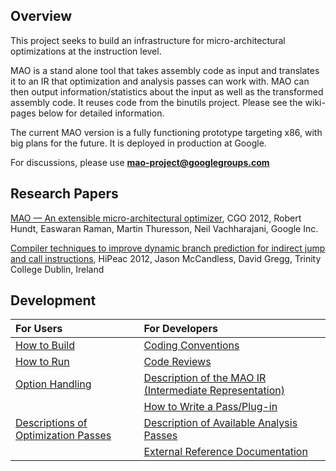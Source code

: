 ## Overview ##
This project seeks to build an infrastructure for micro-architectural optimizations at the instruction level.

MAO is a stand alone tool that takes assembly code as input and translates it to an IR that optimization and analysis passes can work with. MAO can then output information/statistics about the input as well as the transformed assembly code. It reuses code from the binutils project. Please see the wiki-pages below for detailed information.

The current MAO version is a fully functioning prototype targeting x86, with big plans for the future. It is deployed in production at Google.

For discussions, please use **mao-project@googlegroups.com**

## Research Papers ##

[MAO — An extensible micro-architectural optimizer](http://ieeexplore.ieee.org/xpls/abs_all.jsp?arnumber=5764669&tag=1), CGO 2012, Robert Hundt,  Easwaran Raman, Martin Thuresson, Neil Vachharajani, Google Inc.

[Compiler techniques to improve dynamic branch prediction for indirect jump and call instructions](http://dl.acm.org/citation.cfm?id=2086703&preflayout=tabs), HiPeac 2012, Jason McCandless, David Gregg, Trinity College Dublin, Ireland

## Development ##
| For Users | For Developers |
|:----------|:---------------|
| [How to Build](BuildMao.md)                                | [Coding Conventions](CodingConventions.md)    |
| [How to Run](RunMao.md)                                    | [Code Reviews](CodeReviews.md)                |
| [Option Handling](OptionHandling.md)  | [Description of the MAO IR (Intermediate Representation)](IR.md) |
|                        | [How to Write a Pass/Plug-in](PassTutorial.md) |
| [Descriptions of Optimization Passes](PassDescription.md)   | [Description of Available Analysis Passes](AnalysisPasses.md) |
|                                                        | [External Reference Documentation](ReferenceDocumentation.md)|